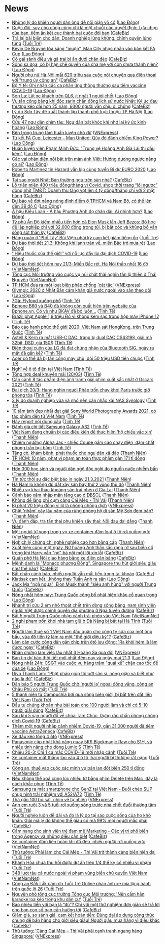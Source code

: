 # News

- [Những lý do khiến người đàn ông dễ nổi giận vô cớ](https://laodong.vn/tham-thi/nhung-ly-do-khien-nguoi-dan-ong-de-noi-gian-vo-co-891175.ldo) ([Lao Động](https://laodong.vn))
- [Cuộc đời, suy cho cùng cũng chỉ là một chuỗi các quyết định: Lựa chọn của bạn, tiềm ẩn kết cục thành bại cuộc đời bạn](https://cafebiz.vn/cuoc-doi-suy-cho-cung-cung-chi-la-mot-chuoi-cac-quyet-dinh-lua-chon-cua-ban-tiem-an-ket-cuc-thanh-bai-cuoc-doi-ban-20210320170007964.chn) ([CafeBiz](https://cafebiz.vn))
- [Trả lại bãi biển cho dân: Doanh nghiệp lừng khừng, chính quyền lúng túng](https://tuoitre.vn/tra-lai-bai-bien-cho-dan-doanh-nghiep-lung-khung-chinh-quyen-lung-tung-20210320233121126.htm) ([Tuổi Trẻ](https://tuoitre.vn))
- [Kevin De Bruyne tỏa sáng &quot;muộn&quot;, Man City nhọc nhằn vào bán kết FA Cup](https://laodong.vn/video-the-thao/kevin-de-bruyne-toa-sang-muon-man-city-nhoc-nhan-vao-ban-ket-fa-cup-891191.ldo) ([Lao Động](https://laodong.vn))
- [Cô gái sành điệu và gã trai bí ẩn dưới chân đèo](https://cafebiz.vn/co-gai-sanh-dieu-va-ga-trai-bi-an-duoi-chan-deo-20210321075617922.chn) ([CafeBiz](https://cafebiz.vn))
- [Sống sa đọa, có bị hạn chế quyền của cha mẹ với con chưa thành niên?](https://laodong.vn/tu-van-phap-luat/song-sa-doa-co-bi-han-che-quyen-cua-cha-me-voi-con-chua-thanh-nien-890468.ldo) ([Lao Động](https://laodong.vn))
- [Người phụ nữ Hà Nội mất 620 triệu sau cuộc nói chuyện qua điện thoại với "trung úy công an"](https://cafebiz.vn/nguoi-phu-nu-ha-noi-mat-620-trieu-sau-cuoc-noi-chuyen-qua-dien-thoai-voi-trung-uy-cong-an-2021032107472757.chn) ([CafeBiz](https://cafebiz.vn))
- [Bộ Y tế: Ghi nhận các ca phản ứng thông thường sau tiêm vaccine COVID-19](https://laodong.vn/y-te/bo-y-te-ghi-nhan-cac-ca-phan-ung-thong-thuong-sau-tiem-vaccine-covid-19-889388.ldo) ([Lao Động](https://laodong.vn))
- [Sơn La: Lật xe khách trên QL6, ít nhất 1 người chết](https://laodong.vn/xa-hoi/son-la-lat-xe-khach-tren-ql6-it-nhat-1-nguoi-chet-891198.ldo) ([Lao Động](https://laodong.vn))
- [Vụ tấn công bằng khí độc sarin chấn động lịch sử nước Nhật: Ký ức đau thương kéo dài hơn 25 năm, 6000 người vẫn chịu di chứng](https://cafebiz.vn/vu-tan-cong-bang-khi-doc-sarin-chan-dong-lich-su-nuoc-nhat-ky-uc-dau-thuong-keo-dai-hon-25-nam-6000-nguoi-van-chiu-di-chung-20210321044012261.chn) ([CafeBiz](https://cafebiz.vn))
- [Lý do Sơn Tây đề xuất thành lập thành phố trực thuộc TP Hà Nội](https://laodong.vn/video/ly-do-son-tay-de-xuat-thanh-lap-thanh-pho-truc-thuoc-tp-ha-noi-891043.ldo) ([Lao Động](https://laodong.vn))
- [Cứu 47 ngư dân chìm tàu: Ngư dân bật khóc khi nhớ lại ký ức kinh hoàng](https://laodong.vn/video/cuu-47-ngu-dan-chim-tau-ngu-dan-bat-khoc-khi-nho-lai-ky-uc-kinh-hoang-891067.ldo) ([Lao Động](https://laodong.vn))
- [Bên trong trung tâm huấn luyện chó dữ](https://vnexpress.net/ben-trong-trung-tam-huan-luyen-cho-du-4248678.html) ([VNExpress](https://vnexpress.net))
- [Tứ kết FA Cup: Leicester - Man United: Qủy đỏ đánh chiếm King Power?](https://laodong.vn/bong-da-quoc-te/tu-ket-fa-cup-leicester-man-united-quy-do-danh-chiem-king-power-891181.ldo) ([Lao Động](https://laodong.vn))
- [Huấn luyện viên Phạm Minh Đức: &quot;Trung vệ Hoàng Anh Gia Lai thi đấu kém&quot;](https://laodong.vn/bong-da/huan-luyen-vien-pham-minh-duc-trung-ve-hoang-anh-gia-lai-thi-dau-kem-891193.ldo) ([Lao Động](https://laodong.vn))
- [Các vai phản diện nổi bật trên màn ảnh Việt: Hướng dương ngược nắng có ai?](https://laodong.vn/photo/cac-vai-phan-dien-noi-bat-tren-man-anh-viet-huong-duong-nguoc-nang-co-ai-891162.ldo) ([Lao Động](https://laodong.vn))
- [Roberto Martinez tin Hazard vẫn kịp cùng tuyển Bỉ dự EURO 2020](https://laodong.vn/bong-da-quoc-te/roberto-martinez-tin-hazard-van-kip-cung-tuyen-bi-du-euro-2020-891161.ldo) ([Lao Động](https://laodong.vn))
- [Tại sao người Nhật Bản thường ngủ trên sàn nhà?](https://cafebiz.vn/tai-sao-nguoi-nhat-ban-thuong-ngu-tren-san-nha-20210320221638811.chn) ([CafeBiz](https://cafebiz.vn))
- [Lỗ triền miên 400 triệu đồng/tháng vì Covid, shop thời trang “lội ngược” dòng nhờ TMĐT: Doanh thu tăng vọt lên 4 tỷ đồng/tháng chỉ với 2 mặt hàng](https://cafebiz.vn/lo-trien-mien-400-trieu-dong-thang-vi-covid-shop-thoi-trang-loi-nguoc-dong-nho-tmdt-doanh-thu-tang-vot-len-4-ty-dong-thang-chi-voi-2-mat-hang-20210320184259407.chn) ([CafeBiz](https://cafebiz.vn))
- [Dự báo về đợt nắng nóng đỉnh điểm ở TPHCM và Nam Bộ, có thể lên đến 39 độ C](https://laodong.vn/video/du-bao-ve-dot-nang-nong-dinh-diem-o-tphcm-va-nam-bo-co-the-len-den-39-do-c-890687.ldo) ([Lao Động](https://laodong.vn))
- [Á hậu Kiều Loan - Á hậu Phương Anh đọ chân dài: Ai nhỉnh hơn?](https://laodong.vn/photo/a-hau-kieu-loan-a-hau-phuong-anh-do-chan-dai-ai-nhinh-hon-891063.ldo) ([Lao Động](https://laodong.vn))
- [Tỷ phú Ấn Độ kiếm nhiều tiền hơn cả Elon Musk lẫn Jeff Bezos: Bỏ học để lập nghiệp chỉ với 32.000 đồng trong túi, bị bắt cóc và khủng bố vẫn sống sót thần kỳ](https://cafebiz.vn/ty-phu-an-do-kiem-nhieu-tien-hon-ca-elon-musk-lan-jeff-bezos-bo-hoc-de-lap-nghiep-chi-voi-32000-dong-trong-tui-bi-bat-coc-va-khung-bo-van-song-sot-than-ky-20210321044243305.chn) ([CafeBiz](https://cafebiz.vn))
- [Hàng quán ở 'Phố Tây' Bùi Viện phải ký cam kết giảm tiếng ồn](https://tuoitre.vn/hang-quan-o-pho-tay-bui-vien-phai-ky-cam-ket-giam-tieng-on-20210321000244615.htm) ([Tuổi Trẻ](https://tuoitre.vn))
- [Dự báo thời tiết 21.3: Không khí lạnh tràn về, miền Bắc trở mưa rét](https://laodong.vn/moi-truong/du-bao-thoi-tiet-213-khong-khi-lanh-tran-ve-mien-bac-tro-mua-ret-891142.ldo) ([Lao Động](https://laodong.vn))
- [''Hiệu thuốc của thế giới’’ với nỗ lực đẩy lùi đại dịch COVID-19](https://laodong.vn/lao-dong-cuoi-tuan/hieu-thuoc-cua-the-gioi-voi-no-luc-day-lui-dai-dich-covid-19-890581.ldo) ([Lao Động](https://laodong.vn))
- [Dự báo thời tiết hôm nay 21/3: Miền Bắc rét, Hà Nội thấp nhất 16 độ](http://vietnamnet.vn/vn/thoi-su/du-bao-thoi-tiet-hom-nay-21-3-mien-bac-ret-ha-noi-thap-nhat-16-do-721138.html) ([VietNamNet](https://vietnamnet.vn))
- [Tổng cục Môi trường vào cuộc vụ núi chất thải nghìn tấn lộ thiên ở Thái Nguyên](http://vietnamnet.vn/vn/thoi-su/moi-truong/tong-cuc-moi-truong-vao-cuoc-vu-nui-chat-thai-nghin-tan-lo-thien-o-thai-nguyen-720655.html) ([VietNamNet](https://vietnamnet.vn))
- [TP HCM đưa ra một loạt biện pháp chống 'cát tặc'](https://vnexpress.net/tp-hcm-dua-ra-mot-loat-bien-phap-chong-cat-tac-4251330.html) ([VNExpress](https://vnexpress.net))
- [Olympic 2020 ở Nhật Bản cấm khán giả nước ngoài vào sân theo dõi](https://laodong.vn/the-thao/olympic-2020-o-nhat-ban-cam-khan-gia-nuoc-ngoai-vao-san-theo-doi-891165.ldo) ([Lao Động](https://laodong.vn))
- [7Gà: Flyfood xuống phố](https://tinhte.vn/thread/7ga-flyfood-xuong-pho.3268945/) ([Tinh Tế](https://tinhte.vn))
- [Bphone B60 và B40 đã không còn xuất hiện trên website của Bphone.vn. Có vẻ như BKAV đã bỏ luôn...](https://tinhte.vn/thread/bphone-b60-va-b40-da-khong-con-xuat-hien-tren-website-cua-bphone-vn-co-ve-nhu-bkav-da-bo-luon.3296783/) ([Tinh Tế](https://tinhte.vn))
- [Brazil phạt Apple 1,9 triệu Đô vì không kèm sạc trong hộp máy iPhone 12](https://tinhte.vn/thread/brazil-phat-apple-1-9-trieu-do-vi-khong-kem-sac-trong-hop-may-iphone-12.3297016/) ([Tinh Tế](https://tinhte.vn))
- [Báo cáo hạnh phúc thế giới 2020: Việt Nam sát HongKong, trên Trung Quốc](https://tinhte.vn/thread/bao-cao-hanh-phuc-the-gioi-2020-viet-nam-sat-hongkong-tren-trung-quoc.3297018/) ([Tinh Tế](https://tinhte.vn))
- [Astell & Kern ra mắt USB-C DAC, trang bị dual DAC CS43198, giải mã 32bit, DSD, giá 150$](https://tinhte.vn/thread/astell-kern-ra-mat-usb-c-dac-trang-bi-dual-dac-cs43198-giai-ma-32bit-dsd-gia-150.3296809/) ([Tinh Tế](https://tinhte.vn))
- [Điện thoại cuộn của LG đã đạt chứng nhận của Bluetooth SIG, ngày ra mắt đã gần kề?](https://tinhte.vn/thread/dien-thoai-cuon-cua-lg-da-dat-chung-nhan-cua-bluetooth-sig-ngay-ra-mat-da-gan-ke.3297034/) ([Tinh Tế](https://tinhte.vn))
- [Acer có thể đã bị tấn công máy chủ, đòi 50 triệu USD tiền chuộc](https://tinhte.vn/thread/acer-co-the-da-bi-tan-cong-may-chu-doi-50-trieu-usd-tien-chuoc.3296823/) ([Tinh Tế](https://tinhte.vn))
- [Nghĩ về ô tô điện tại Việt Nam](https://tinhte.vn/thread/nghi-ve-o-to-dien-tai-viet-nam.3296568/) ([Tinh Tế](https://tinhte.vn))
- [Tổng hợp deal khuyến mãi (20/03)](https://tinhte.vn/thread/tong-hop-deal-khuyen-mai-20-03.3296708/) ([Tinh Tế](https://tinhte.vn))
- [Cận cảnh 8 tác phẩm điện ảnh tranh giải phim xuất sắc nhất ở Oscars 2021](https://tinhte.vn/thread/can-canh-8-tac-pham-dien-anh-tranh-giai-phim-xuat-sac-nhat-o-oscars-2021.3296827/) ([Tinh Tế](https://tinhte.vn))
- [Đại dịch 20/3: Hàng nghìn người Pháp trốn chạy khỏi Paris trước giờ phong tỏa](https://tinhte.vn/thread/dai-dich-20-3-hang-nghin-nguoi-phap-tron-chay-khoi-paris-truoc-gio-phong-toa.3296832/) ([Tinh Tế](https://tinhte.vn))
- [3 lý do doanh nghiệp vừa và nhỏ nên cân nhắc xài NAS Synology](https://tinhte.vn/thread/3-ly-do-doanh-nghiep-vua-va-nho-nen-can-nhac-xai-nas-synology.3291689/) ([Tinh Tế](https://tinhte.vn))
- [10 tấm ảnh đẹp nhất đạt giải Sony World Photography Awards 2021, có tác phẩm đến từ Việt Nam](https://tinhte.vn/thread/10-tam-anh-dep-nhat-dat-giai-sony-world-photography-awards-2021-co-tac-pham-den-tu-viet-nam.3296070/) ([Tinh Tế](https://tinhte.vn))
- [Hãy report nội dung xấu](https://tinhte.vn/thread/hay-report-noi-dung-xau.3296686/) ([Tinh Tế](https://tinhte.vn))
- [Đánh giá chi tiết Samsung Galaxy A32](https://tinhte.vn/thread/danh-gia-chi-tiet-samsung-galaxy-a32.3295203/) ([Tinh Tế](https://tinhte.vn))
- [Việt Nam đang chuẩn bị các điều kiện để thực hiện ‘hộ chiếu vắc xin’](https://thanhnien.vn/thoi-su/viet-nam-dang-chuan-bi-cac-dieu-kien-thuc-hien-ho-chieu-vac-xin-1357047.html) ([Thanh Niên](https://thanhnien.vn))
- [Chiêm ngưỡng Alpha Jax - chiếc Coupe gầm cao chạy điện, đậm chất phong trần bụi bặm](https://tinhte.vn/thread/chiem-nguong-alpha-jax-chiec-coupe-gam-cao-chay-dien-dam-chat-phong-tran-bui-bam.3296072/) ([Tinh Tế](https://tinhte.vn))
- [Tặng cờ, khám bệnh, phát thuốc cho ngư dân xã đảo](https://thanhnien.vn/thoi-su/tang-co-kham-benh-phat-thuoc-cho-ngu-dan-xa-dao-1357021.html) ([Thanh Niên](https://thanhnien.vn))
- [TP.HCM: 10 năm, phạt vi phạm an toàn thực phẩm gần 171 tỉ đồng](https://thanhnien.vn/thoi-su/tphcm-10-nam-phat-vi-pham-an-toan-thuc-pham-gan-171-ti-dong-1357002.html) ([Thanh Niên](https://thanhnien.vn))
- [Hơn 300 học sinh và người dân ngộ độc nghi do nguồn nước nhiễm bẩn](https://thanhnien.vn/thoi-su/hon-300-hoc-sinh-va-nguoi-dan-ngo-doc-nghi-do-nguon-nuoc-nhiem-ban-1356997.html) ([Thanh Niên](https://thanhnien.vn))
- [Tin tức thời sự đặc biệt báo in ngày 21.3.2021](https://thanhnien.vn/thoi-su/tin-tuc-thoi-su-dac-biet-bao-in-ngay-2132021-1357043.html) ([Thanh Niên](https://thanhnien.vn))
- [Hà Nam lo không đủ đất xây sân bay thứ 2 vùng thủ đô](https://thanhnien.vn/thoi-su/ha-nam-lo-khong-du-dat-xay-san-bay-thu-2-vung-thu-do-1357022.html) ([Thanh Niên](https://thanhnien.vn))
- [Nhiều vụ khai thác khoáng sản trái phép ở Gia Lai](https://thanhnien.vn/thoi-su/nhieu-vu-khai-thac-khoang-san-trai-phep-o-gia-lai-1357013.html) ([Thanh Niên](https://thanhnien.vn))
- [Cảnh báo xâm nhập mặn tăng cao ở ĐBSCL](https://thanhnien.vn/thoi-su/canh-bao-xam-nhap-man-tang-cao-o-dbscl-1357001.html) ([Thanh Niên](https://thanhnien.vn))
- [Không để lãng phí cụm cảng Cái Mép - Thị Vải](https://thanhnien.vn/thoi-su/khong-de-lang-phi-cum-cang-cai-mep-thi-vai-1357004.html) ([Thanh Niên](https://thanhnien.vn))
- [Bị phạt 20 triệu đồng vì lơ là phòng chống dịch](https://vnexpress.net/bi-phat-20-trieu-dong-vi-lo-la-phong-chong-dich-4251514.html) ([VNExpress](https://vnexpress.net))
- [Chặt 'nhầm' cây lâu năm của rừng phòng hộ di sản Mỹ Sơn đem bán?](https://thanhnien.vn/thoi-su/chat-nham-cay-lau-nam-cua-rung-phong-ho-di-san-my-son-dem-ban-1357014.html) ([Thanh Niên](https://thanhnien.vn))
- [Vụ đánh đập, tra tấn thai phụ khiến sẩy thai: Nỗi đau dai dẳng](https://thanhnien.vn/thoi-su/vu-danh-dap-tra-tan-thai-phu-khien-say-thai-noi-dau-dai-dang-1356989.html) ([Thanh Niên](https://thanhnien.vn))
- [Một người tử vong trong vụ xe container đâm loạt ô tô rơi xuống vực](http://vietnamnet.vn/vn/thoi-su/an-toan-giao-thong/mot-nguoi-tu-vong-trong-vu-xe-container-dam-loat-o-to-roi-xuong-vuc-721151.html) ([VietNamNet](https://vietnamnet.vn))
- [Nghịch lý chứng chỉ nghề nghiệp cao hơn bằng cấp](https://thanhnien.vn/thoi-su/nghich-ly-chung-chi-nghe-nghiep-cao-hon-bang-cap-1357018.html) ([Thanh Niên](https://thanhnien.vn))
- [Xuất hiện cùng một ngày, Nữ hoàng Anh thần sắc rạng rỡ sau biến cố trong khi Harry vẫn "nợ" bà nội một lời xin lỗi](https://cafebiz.vn/xuat-hien-cung-mot-ngay-nu-hoang-anh-than-sac-rang-ro-sau-bien-co-trong-khi-harry-van-no-ba-noi-mot-loi-xin-loi-20210320194811782.chn) ([CafeBiz](https://cafebiz.vn))
- [Quán phở Hà Nội giao hàng bằng xe điện cân bằng](https://cafebiz.vn/quan-pho-ha-noi-giao-hang-bang-xe-dien-can-bang-20210320192739033.chn) ([CafeBiz](https://cafebiz.vn))
- [Mệnh danh là "Monaco phương Đông", Singapore thu hút giới siêu giàu như thế nào?](https://cafebiz.vn/menh-danh-la-monaco-phuong-dong-singapore-thu-hut-gioi-sieu-giau-nhu-the-nao-20210320191759222.chn) ([CafeBiz](https://cafebiz.vn))
- [Bất chấp cảnh báo, nhiều người vẫn mất tiền trong tài khoản](https://cafebiz.vn/bat-chap-canh-bao-nhieu-nguoi-van-mat-tien-trong-tai-khoan-20210320192208983.chn) ([CafeBiz](https://cafebiz.vn))
- [Kiatisak cam kết…không thay Tuấn Anh ra sân](https://laodong.vn/bong-da/kiatisak-cam-ketkhong-thay-tuan-anh-ra-san-891168.ldo) ([Lao Động](https://laodong.vn))
- [Jack Ma "ngã ngựa", Elon Musk thành "siêu anh hùng" với người Trung Quốc](https://cafebiz.vn/jack-ma-nga-ngua-elon-musk-thanh-sieu-anh-hung-voi-nguoi-trung-quoc-20210320191500647.chn) ([CafeBiz](https://cafebiz.vn))
- [Nóng nhất hôm nay: Trung Quốc công bố phát hiện khảo cổ quan trọng](https://laodong.vn/video-the-gioi/nong-nhat-hom-nay-trung-quoc-cong-bo-phat-hien-khao-co-quan-trong-891135.ldo) ([Lao Động](https://laodong.vn))
- [Nhanh trí cứu 2 em nhỏ thoát chết trên dòng sông băng, nam sinh viên người Việt được chính quyền địa phương ở Nga tuyên dương](https://cafebiz.vn/nhanh-tri-cuu-2-em-nho-thoat-chet-tren-dong-song-bang-nam-sinh-vien-nguoi-viet-duoc-chinh-quyen-dia-phuong-o-nga-tuyen-duong-20210320191113791.chn) ([CafeBiz](https://cafebiz.vn))
- [Bắt 5 người Trung Quốc nhập cảnh trái phép vào Việt Nam](http://vietnamnet.vn/vn/thoi-su/bat-5-nguoi-trung-quoc-nhap-canh-trai-phep-vao-viet-nam-721142.html) ([VietNamNet](https://vietnamnet.vn))
- [2 nghi phạm trốn khỏi nhà tạm giữ ở Đà Nẵng bị bắt tại Hà Tĩnh](https://tuoitre.vn/2-nghi-pham-tron-khoi-nha-tam-giu-o-da-nang-bi-bat-tai-ha-tinh-20210320202149481.htm) ([Tuổi Trẻ](https://tuoitre.vn))
- [Người làm thuê số 1 Việt Nam đầu quân cho công ty sữa của một ông bầu, vừa đổ tiền tỷ làm ra một "thế giới diệu kỳ"?](https://cafebiz.vn/nguoi-lam-thue-so-1-viet-nam-dau-quan-cho-cong-ty-sua-cua-mot-ong-bau-vua-do-tien-ty-lam-ra-mot-the-gioi-dieu-ky-20210320190735377.chn) ([CafeBiz](https://cafebiz.vn))
- [Làm căn cước công dân gắn chip trên ôtô lưu động: 'Ra khỏi hẻm là làm được ngay'](https://cafebiz.vn/lam-can-cuoc-cong-dan-gan-chip-tren-oto-luu-dong-ra-khoi-hem-la-lam-duoc-ngay-202103201903136.chn) ([CafeBiz](https://cafebiz.vn))
- [Nhân chứng làm việc lâu nhất ở Hoàng Sa qua đời](https://vnexpress.net/nhan-chung-lam-viec-lau-nhat-o-hoang-sa-qua-doi-4251462.html) ([VNExpress](https://vnexpress.net))
- [Bản tin dự báo thời tiết mới nhất đêm nay và ngày mai 21.3](https://laodong.vn/video/ban-tin-du-bao-thoi-tiet-moi-nhat-dem-nay-va-ngay-mai-213-890928.ldo) ([Lao Động](https://laodong.vn))
- [Nóng nhất 24h: CSGT vào cuộc vụ hàng trăm &quot;quái xế&quot; chặn cao tốc để đua xe](https://laodong.vn/video/nong-nhat-24h-csgt-vao-cuoc-vu-hang-tram-quai-xe-chan-cao-toc-de-dua-xe-891129.ldo) ([Lao Động](https://laodong.vn))
- [Diva Thanh Lam: "Phật pháp giúp tôi bớt sân si, nóng giận và biết như nào là đủ"](https://cafebiz.vn/diva-thanh-lam-phat-phap-giup-toi-bot-san-si-nong-gian-va-biet-nhu-nao-la-du-20210320185919488.chn) ([CafeBiz](https://cafebiz.vn))
- [Dân báo 5 người Trung Quốc chờ 'người lạ' ngoài đồng vắng, công an Châu Phú có mặt](https://tuoitre.vn/dan-bao-5-nguoi-trung-quoc-cho-nguoi-la-ngoai-dong-vang-cong-an-chau-phu-co-mat-2021032019044866.htm) ([Tuổi Trẻ](https://tuoitre.vn))
- [5 thanh niên từ Campuchia bơi qua sông biên giới, bị bắt trên đất liền Việt Nam](https://tuoitre.vn/5-thanh-nien-tu-campuchia-boi-qua-song-bien-gioi-bi-bat-tren-dat-lien-viet-nam-20210320182706138.htm) ([Tuổi Trẻ](https://tuoitre.vn))
- [Đầu tư chứng khoán như bài toán cho 100 người làm và chỉ có 5-10 người giải đúng](https://cafebiz.vn/dau-tu-chung-khoan-nhu-bai-toan-cho-100-nguoi-lam-va-chi-co-5-10-nguoi-giai-dung-20210320185648111.chn) ([CafeBiz](https://cafebiz.vn))
- [Sau khi 5 vạn người đổ về chùa Tam Chúc: Dựng rào chắn phòng chống dịch Covid-19](https://cafebiz.vn/sau-khi-5-van-nguoi-do-ve-chua-tam-chuc-dung-rao-chan-phong-chong-dich-covid-19-20210320185441136.chn) ([CafeBiz](https://cafebiz.vn))
- [Thêm một người nhập cảnh nhiễm Covid-19, gần 31.000 người đã tiêm vaccine AstraZeneca](https://cafebiz.vn/them-mot-nguoi-nhap-canh-nhiem-covid-19-gan-31000-nguoi-da-tiem-vaccine-astrazeneca-20210320184956543.chn) ([CafeBiz](https://cafebiz.vn))
- [Xe đầu kéo tông 4 ôtô](https://vnexpress.net/xe-dau-keo-tong-4-oto-4251448.html) ([VNExpress](https://vnexpress.net))
- [Panasonic cập nhật khả năng quay 5K9 Blackmagic Raw cho S1H, và nhiều tính năng cho dòng Lumix S](https://tinhte.vn/thread/panasonic-cap-nhat-kha-nang-quay-5k9-blackmagic-raw-cho-s1h-va-nhieu-tinh-nang-cho-dong-lumix-s.3296348/) ([Tinh Tế](https://tinhte.vn))
- [Chiều 20-3: Chỉ 1 ca mắc COVID-19 mới nhập cảnh](https://tuoitre.vn/chieu-20-3-chi-1-ca-mac-covid-19-moi-nhap-canh-the-gioi-tren-109-trieu-ca-nhiem-20210320181024582.htm) ([Tuổi Trẻ](https://tuoitre.vn))
- [Xe container mất thắng lao vào 4 ô tô, hai người bị thương rất nặng](https://tuoitre.vn/xe-container-mat-thang-lao-vao-4-o-to-hai-nguoi-bi-thuong-rat-nang-20210320182817182.htm) ([Tuổi Trẻ](https://tuoitre.vn))
- [Công an, thuế vào cuộc xác minh vụ bán lan đột biến 250 tỉ đồng](http://vietnamnet.vn/vn/thoi-su/cong-an-thue-vao-cuoc-xac-minh-vu-ban-lan-dot-bien-250-ti-dong-721134.html) ([VietNamNet](https://vietnamnet.vn))
- [Nếu không thể xoá cùng lúc nhiều từ bằng phím Delete trên Mac, đây là cách khắc phục](https://tinhte.vn/thread/neu-khong-the-xoa-cung-luc-nhieu-tu-bang-phim-delete-tren-mac-day-la-cach-khac-phuc.3296307/) ([Tinh Tế](https://tinhte.vn))
- [Samsung ra mắt smartphone cho GenZ tại Việt Nam - Buổi chèo SUP chụp hình trải nghiệm với A52/A72](https://tinhte.vn/thread/samsung-ra-mat-smartphone-cho-genz-tai-viet-nam-buoi-cheo-sup-chup-hinh-trai-nghiem-voi-a52-a72.3296855/) ([Tinh Tế](https://tinhte.vn))
- [Thả gần 100 bò sát, chim về tự nhiên](https://vnexpress.net/tha-gan-100-bo-sat-chim-ve-tu-nhien-4251427.html) ([VNExpress](https://vnexpress.net))
- [Anh em ruột 3 và 5 tuổi rơi xuống sông trước nhà chết đuối thương tâm](https://tuoitre.vn/anh-em-ruot-3-va-5-tuoi-roi-xuong-song-truoc-nha-chet-duoi-thuong-tam-20210320165043829.htm) ([Tuổi Trẻ](https://tuoitre.vn))
- [Người nghèo luôn dễ dãi và đó là lý do tại sao cuộc sống của họ khó khăn: Giải mã lý do không thể giàu có mà 99% mọi người mắc phải](https://cafebiz.vn/nguoi-ngheo-luon-de-dai-va-do-la-ly-do-tai-sao-cuoc-song-cua-ho-kho-khan-giai-ma-ly-do-khong-the-giau-co-ma-99-moi-nguoi-mac-phai-20210320125644683.chn) ([CafeBiz](https://cafebiz.vn))
- [Cẩm nang cho sinh viên trẻ đam mê Marketing - Các vị trí phổ biến trong Agency và những điều cần biết](https://cafebiz.vn/cam-nang-cho-sinh-vien-tre-dam-me-marketing-cac-vi-tri-pho-bien-trong-agency-va-nhung-dieu-can-biet-2021032016135912.chn) ([CafeBiz](https://cafebiz.vn))
- [Xe container đâm liên hoàn khi đổ đèo, nhiều người rơi xuống vực](http://vietnamnet.vn/vn/thoi-su/an-toan-giao-thong/xe-container-dam-lien-hoan-khi-do-deo-nhieu-nguoi-roi-xuong-vuc-721110.html) ([VietNamNet](https://vietnamnet.vn))
- [Thủ tướng: Phải làm cho Cái Mép - Thị Vải trở thành cảng biển hiện đại](https://tuoitre.vn/thu-tuong-phai-lam-cho-cai-mep-thi-vai-tro-thanh-cang-bien-hien-dai-20210320163100971.htm) ([Tuổi Trẻ](https://tuoitre.vn))
- [Khánh Hòa chưa thu hồi được dự án treo 1/4 thế kỷ có nhiều vi phạm](https://tuoitre.vn/khanh-hoa-chua-thu-hoi-duoc-du-an-treo-1-4-the-ky-co-nhieu-vi-pham-20210320162210893.htm) ([Tuổi Trẻ](https://tuoitre.vn))
- [348 lượt tàu cá nước ngoài vi phạm vùng biển chủ quyền Việt Nam](http://vietnamnet.vn/vn/thoi-su/chinh-tri/348-luot-tau-ca-nuoc-ngoai-vi-pham-vung-bien-chu-quyen-viet-nam-721122.html) ([VietNamNet](https://vietnamnet.vn))
- [Công an Đắk Lắk cảm ơn Tuổi Trẻ Online phản ánh xe mía lộng hành trên quốc lộ 26](https://tuoitre.vn/cong-an-dak-lak-cam-on-tuoi-tre-online-phan-anh-xe-mia-long-hanh-tren-quoc-lo-26-20210320165907109.htm) ([Tuổi Trẻ](https://tuoitre.vn))
- [Nguyên phó tổng cục trưởng Tổng cục Môi trường: 'Nên cấm hẳn karaoke loa kéo trong khu dân cư'](https://tuoitre.vn/nguyen-pho-tong-cuc-truong-tong-cuc-moi-truong-nen-cam-han-karaoke-loa-keo-trong-khu-dan-cu-20210317120349421.htm) ([Tuổi Trẻ](https://tuoitre.vn))
- [Bao nhiêu tiền với bạn là “đủ”? Chỉ với một thử nghiệm đơn giản sẽ trả lời cho bạn con số bạn cần hướng tới](https://cafebiz.vn/bao-nhieu-tien-voi-ban-la-du-chi-voi-mot-thu-nghiem-don-gian-se-tra-loi-cho-ban-con-so-ban-can-huong-toi-2021031613453492.chn) ([CafeBiz](https://cafebiz.vn))
- [Giảm giá, so sánh giá, cam kết hoàn tiền: Đừng dại áp dụng công thức chung để bán hàng cho giới siêu giàu! Người giàu mua hàng vì điều khác](https://cafebiz.vn/giam-gia-so-sanh-gia-cam-ket-hoan-tien-dung-dai-ap-dung-cong-thuc-chung-de-ban-hang-cho-gioi-sieu-giau-nguoi-giau-mua-hang-vi-dieu-khac-2021032012494677.chn) ([CafeBiz](https://cafebiz.vn))
- [Thủ tướng: 'Cảng Cái Mép – Thị Vải phải cạnh tranh ngang hàng Singapore'](https://vnexpress.net/thu-tuong-cang-cai-mep-thi-vai-phai-canh-tranh-ngang-hang-singapore-4251424.html) ([VNExpress](https://vnexpress.net))
